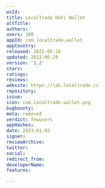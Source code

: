 ```yaml
---
wsId: 
title: LocalTrade DeFi Wallet
altTitle: 
authors: 
users: 100
appId: com.localtrade.wallet
appCountry: 
released: 2022-05-18
updated: 2022-06-29
version: '1.2'
stars: 
ratings: 
reviews: 
website: https://lab.localtrade.cc
repository: 
issue: 
icon: com.localtrade.wallet.png
bugbounty: 
meta: removed
verdict: fewusers
appHashes: 
date: 2023-01-02
signer: 
reviewArchive: 
twitter: 
social: 
redirect_from: 
developerName: 
features: 

---
```


